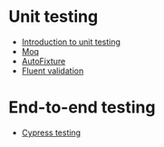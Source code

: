 # Unit testing

<ul>
  <li><a href="https://github.com/aramzham/UnitTesting_study/tree/main/Introduction_to_unit_testing">Introduction to unit testing</a></li>
  <li><a href="https://github.com/aramzham/UnitTesting_study/tree/main/Moq">Moq</a></li>
  <li><a href="https://github.com/aramzham/UnitTesting_study/tree/main/AutoFixture">AutoFixture</a></li>
  <li><a href="https://github.com/aramzham/UnitTesting_study/tree/main/FluentValidation">Fluent validation</a></li>
</ul>

# End-to-end testing
<ul>
  <li><a href="https://github.com/aramzham/SoftwareTesting_study/tree/main/Cypress%20testing">Cypress testing</a></li>
</ul>
